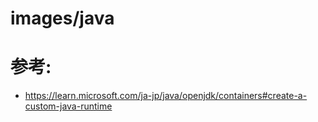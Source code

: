# images/java

# 参考:

* https://learn.microsoft.com/ja-jp/java/openjdk/containers#create-a-custom-java-runtime
